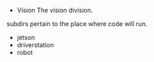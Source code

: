 * Vision
The vision division.

subdirs pertain to the place where code will run.

* jetson
* driverstation
* robot
